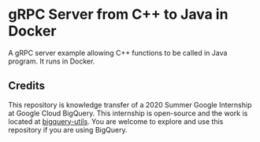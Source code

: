 # gRPC Server from C++ to Java in Docker
A gRPC server example allowing C++ functions to be called in Java program. It runs in Docker.




## Credits
This repository is knowledge transfer of a 2020 Summer Google Internship at Google Cloud BigQuery. This
internship is open-source and the work is located at [bigquery-utils](https://github.com/GoogleCloudPlatform/bigquery-utils).
You are welcome to explore and use this repository if you are using BigQuery. 
